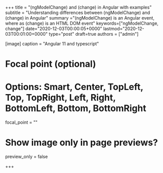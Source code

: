 +++
title = "(ngModelChange) and (change) in Angular with examples"
subtitle = "Understanding differences between (ngModelChange) and (change) in Angular"
summary ="(ngModelChange) is an Angular event, where as (change) is an HTML DOM event"
keywords=["ngModelChange, change"]
date="2020-12-03T00:00:05+0000"
lastmod="2020-12-03T00:01:00+0000"
type="post"
draft=true
authors = ["admin"]

[image]
  caption = "Angular 11 and typescript"

  # Focal point (optional)
  # Options: Smart, Center, TopLeft, Top, TopRight, Left, Right, BottomLeft, Bottom, BottomRight
  focal_point = ""

  # Show image only in page previews?
  preview_only = false

+++



